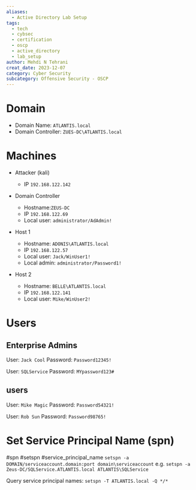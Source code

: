```yaml
---
aliases:
  - Active Directory Lab Setup
tags:
  - tech
  - cybsec
  - certification
  - oscp
  - active_directory
  - lab_setup
author: Mehdi N Tehrani
creat_date: 2023-12-07
category: Cyber Security
subcategory: Offensive Security - OSCP
---
```

	
# Domain
- Domain Name: `ATLANTIS.local`
- Domain Controller: `ZUES-DC\ATLANTIS.local`


# Machines
- Attacker (kali)
	- IP `192.168.122.142`

- Domain Controller
	- Hostname:`ZEUS-DC`
	- IP `192.168.122.69`
	- Local user: `administrator/AdAdmin!`

- Host 1
	- Hostname: `ADONIS\ATLANTIS.local`
	- IP `192.168.122.57`
	- Local user: `Jack/WinUser1!`
	- Local admin: `administrator/Password1!`

 - Host 2
	- Hostname: `BELLE\ATLANTIS.local`
	- IP `192.168.122.141`
	- Local user: `Mike/WinUser2!`
# Users
## Enterprise Admins
User: `Jack Cool`
Password: `Password12345!`

User: `SQLService`
Password: `MYpassword123#`

## users
User: `Mike Magic`
Password: `Password54321!`

User: `Rob Sun`
Password: `Password98765!`

# Set Service Principal Name (spn)
#spn #setspn #service_principal_name
`setspn -a DOMAIN/serviceaccount.domain:port domain\serviceaccount`
e.g.
`setspn -a Zeus-DC/SQLService.ATLANTIS.local ATLANTIS\SQLService`

Query service principal names:
`setspn -T ATLANTIS.local -Q */*`
